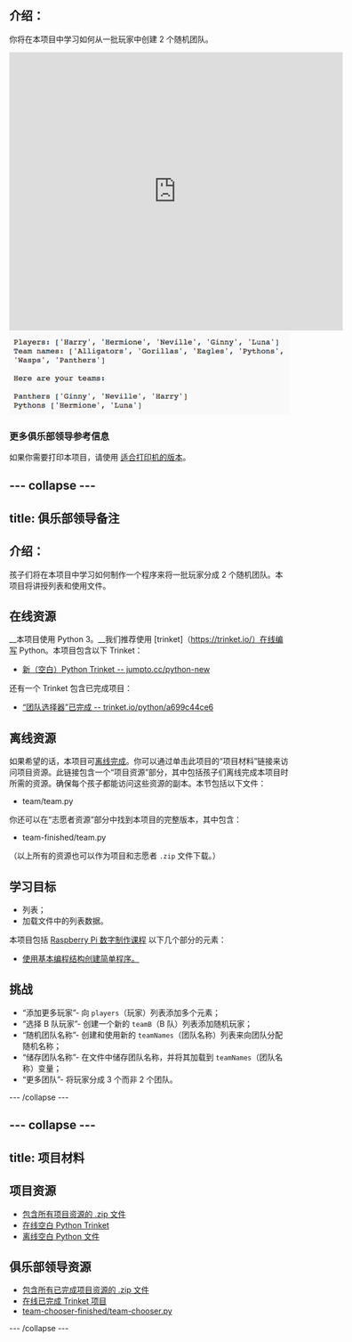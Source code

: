 ## 介绍： 
你将在本项目中学习如何从一批玩家中创建 2 个随机团队。

<div class="trinket">
  <iframe src="https://trinket.io/embed/python/a699c44ce6?outputOnly=true&start=result" width="600" height="500" frameborder="0" marginwidth="0" marginheight="0" allowfullscreen>
  </iframe>
  <img src="images/team-finished.png">
</div>

### 更多俱乐部领导参考信息

如果你需要打印本项目，请使用 [适合打印机的版本](https://projects.raspberrypi.org/en/projects/team-chooser/print)。


--- collapse ---
---
title: 俱乐部领导备注
---


## 介绍：
孩子们将在本项目中学习如何制作一个程序来将一批玩家分成 2 个随机团队。本项目将讲授列表和使用文件。

## 在线资源

__本项目使用 Python 3。__我们推荐使用 [trinket]（https://trinket.io/）在线编写 Python。本项目包含以下 Trinket：

+ [新（空白）Python Trinket -- jumpto.cc/python-new](http://jumpto.cc/python-new)

还有一个 Trinket 包含已完成项目：

+ [“团队选择器”已完成 -- trinket.io/python/a699c44ce6](https://trinket.io/python/a699c44ce6)

## 离线资源
如果希望的话，本项目可[离线完成](https://www.codeclubprojects.org/en-GB/resources/python-working-offline/)。你可以通过单击此项目的“项目材料”链接来访问项目资源。此链接包含一个“项目资源”部分，其中包括孩子们离线完成本项目时所需的资源。确保每个孩子都能访问这些资源的副本。本节包括以下文件：

+ team/team.py

你还可以在“志愿者资源”部分中找到本项目的完整版本，其中包含：

+ team-finished/team.py

（以上所有的资源也可以作为项目和志愿者 `.zip` 文件下载。）

## 学习目标
+ 列表；
+ 加载文件中的列表数据。

本项目包括 [Raspberry Pi 数字制作课程](http://rpf.io/curriculum) 以下几个部分的元素：

+ [使用基本编程结构创建简单程序。](https://www.raspberrypi.org/curriculum/programming/creator)

## 挑战
+ “添加更多玩家”- 向 `players`（玩家）列表添加多个元素；
+ “选择 B 队玩家”- 创建一个新的 `teamB`（B 队）列表添加随机玩家；
+ “随机团队名称”- 创建和使用新的 `teamNames`（团队名称）列表来向团队分配随机名称；
+ “储存团队名称”- 在文件中储存团队名称，并将其加载到 `teamNames`（团队名称）变量；
+ “更多团队”- 将玩家分成 3 个而非 2 个团队。

--- /collapse ---


--- collapse ---
---
title: 项目材料
---
## 项目资源
* [包含所有项目资源的 .zip 文件](resources/team-chooser-project-resources.zip)
* [在线空白 Python Trinket](http://jumpto.cc/python-new)
* [离线空白 Python 文件](resources/new-new.py)

## 俱乐部领导资源
* [包含所有已完成项目资源的 .zip 文件](resources/team-chooser-volunteer-resources.zip)
* [在线已完成 Trinket 项目](https://trinket.io/python/a699c44ce6)
* [team-chooser-finished/team-chooser.py](resources/team-chooser-finished-team-chooser.py)

--- /collapse ---
